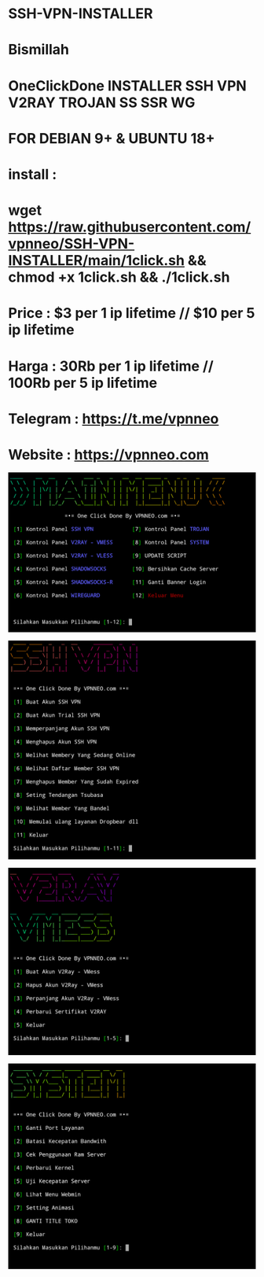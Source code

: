 # SSH-VPN-INSTALLER
Bismillah
=
OneClickDone INSTALLER SSH VPN V2RAY TROJAN SS SSR WG
=
FOR DEBIAN 9+ & UBUNTU 18+
=
install : 
=
wget https://raw.githubusercontent.com/vpnneo/SSH-VPN-INSTALLER/main/1click.sh && chmod +x 1click.sh && ./1click.sh
=

Price : $3 per 1 ip lifetime // $10 per 5 ip lifetime
=
Harga : 30Rb per 1 ip lifetime // 100Rb per 5 ip lifetime
=


Telegram : https://t.me/vpnneo
=
Website : https://vpnneo.com
=

![alt text](https://github.com/vpnneo/SSH-VPN-INSTALLER/blob/main/1.png?raw=true)


![alt text](https://github.com/vpnneo/SSH-VPN-INSTALLER/blob/main/2.png?raw=true)


![alt text](https://github.com/vpnneo/SSH-VPN-INSTALLER/blob/main/3.png?raw=true)


![alt text](https://github.com/vpnneo/SSH-VPN-INSTALLER/blob/main/4.png?raw=true)
